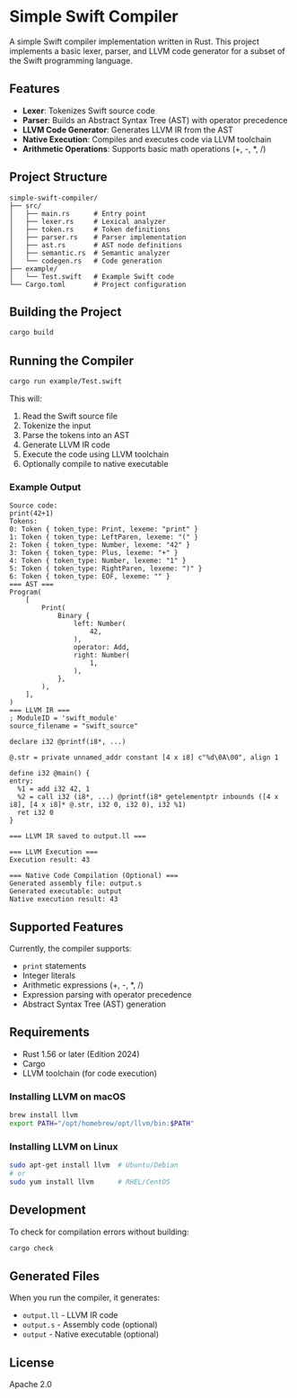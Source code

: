# Simple Swift Compiler

A simple Swift compiler implementation written in Rust. This project implements a basic lexer, parser, and LLVM code generator for a subset of the Swift programming language.

## Features

- **Lexer**: Tokenizes Swift source code
- **Parser**: Builds an Abstract Syntax Tree (AST) with operator precedence
- **LLVM Code Generator**: Generates LLVM IR from the AST
- **Native Execution**: Compiles and executes code via LLVM toolchain
- **Arithmetic Operations**: Supports basic math operations (+, -, *, /)

## Project Structure

```
simple-swift-compiler/
├── src/
│   ├── main.rs      # Entry point
│   ├── lexer.rs     # Lexical analyzer
│   ├── token.rs     # Token definitions
│   ├── parser.rs    # Parser implementation
│   ├── ast.rs       # AST node definitions
│   ├── semantic.rs  # Semantic analyzer
│   └── codegen.rs   # Code generation
├── example/
│   └── Test.swift   # Example Swift code
└── Cargo.toml       # Project configuration
```

## Building the Project

```bash
cargo build
```

## Running the Compiler

```bash
cargo run example/Test.swift
```

This will:
1. Read the Swift source file
2. Tokenize the input  
3. Parse the tokens into an AST
4. Generate LLVM IR code
5. Execute the code using LLVM toolchain
6. Optionally compile to native executable

### Example Output

```
Source code:
print(42+1)
Tokens:
0: Token { token_type: Print, lexeme: "print" }
1: Token { token_type: LeftParen, lexeme: "(" }
2: Token { token_type: Number, lexeme: "42" }
3: Token { token_type: Plus, lexeme: "+" }
4: Token { token_type: Number, lexeme: "1" }
5: Token { token_type: RightParen, lexeme: ")" }
6: Token { token_type: EOF, lexeme: "" }
=== AST ===
Program(
    [
        Print(
            Binary {
                left: Number(
                    42,
                ),
                operator: Add,
                right: Number(
                    1,
                ),
            },
        ),
    ],
)
=== LLVM IR ===
; ModuleID = 'swift_module'
source_filename = "swift_source"

declare i32 @printf(i8*, ...)

@.str = private unnamed_addr constant [4 x i8] c"%d\0A\00", align 1

define i32 @main() {
entry:
  %1 = add i32 42, 1
  %2 = call i32 (i8*, ...) @printf(i8* getelementptr inbounds ([4 x i8], [4 x i8]* @.str, i32 0, i32 0), i32 %1)
  ret i32 0
}

=== LLVM IR saved to output.ll ===

=== LLVM Execution ===
Execution result: 43

=== Native Code Compilation (Optional) ===
Generated assembly file: output.s
Generated executable: output
Native execution result: 43
```

## Supported Features

Currently, the compiler supports:
- `print` statements
- Integer literals
- Arithmetic expressions (+, -, *, /)
- Expression parsing with operator precedence
- Abstract Syntax Tree (AST) generation

## Requirements

- Rust 1.56 or later (Edition 2024)
- Cargo
- LLVM toolchain (for code execution)

### Installing LLVM on macOS

```bash
brew install llvm
export PATH="/opt/homebrew/opt/llvm/bin:$PATH"
```

### Installing LLVM on Linux

```bash
sudo apt-get install llvm  # Ubuntu/Debian
# or
sudo yum install llvm      # RHEL/CentOS
```

## Development

To check for compilation errors without building:

```bash
cargo check
```

## Generated Files

When you run the compiler, it generates:
- `output.ll` - LLVM IR code
- `output.s` - Assembly code (optional)
- `output` - Native executable (optional)

## License

Apache 2.0